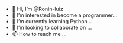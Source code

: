 - 👋 Hi, I’m @Ronin-luiz
- 👀 I’m interested in become a programmer...
- 🌱 I’m currently learning Python...
- 💞️ I’m looking to collaborate on ...
- 📫 How to reach me ...

<!---
Ronin-luiz/Ronin-luiz is a ✨ special ✨ repository because its `README.md` (this file) appears on your GitHub profile.
You can click the Preview link to take a look at your changes.
--->
